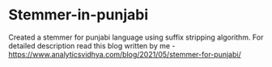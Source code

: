 # Stemmer-in-punjabi
 Created a stemmer for punjabi language using suffix stripping algorithm.
For detailed description read this blog written by me -  https://www.analyticsvidhya.com/blog/2021/05/stemmer-for-punjabi/
